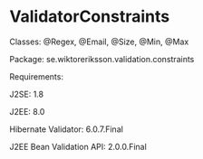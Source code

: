 # ValidatorConstraints

Classes: @Regex, @Email, @Size, @Min, @Max

Package: se.wiktoreriksson.validation.constraints

Requirements:

J2SE: 1.8

J2EE: 8.0

Hibernate Validator: 6.0.7.Final

J2EE Bean Validation API: 2.0.0.Final

